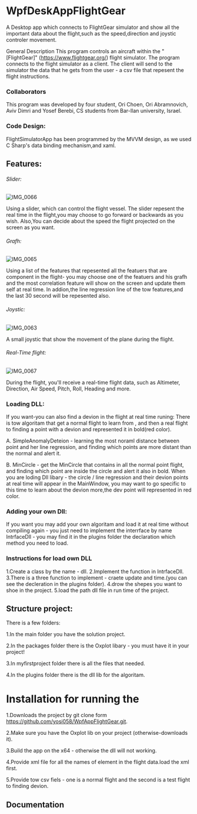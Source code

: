 # WpfDeskAppFlightGear

A Desktop app which connects to FlightGear simulator and show all the important data about the flight,such as the speed,direction and joystic controler movement.

General Description
This program controls an aircraft within the "[FlightGear]" (https://www.flightgear.org/) flight simulator. The program connects to the flight 
simulator as a client.
The client will send to the simulator the data that he gets from the user - a csv file that repesent the flight instructions.

### Collaborators
This program was developed by four student, Ori Choen, Ori Abramnovich, Aviv Dimri and Yosef Berebi, CS students from Bar-Ilan university, Israel.

### Code Design:
FlightSimulatorApp has been programmed by the MVVM design, as we used C Sharp's data binding mechanism,and xaml.

## Features:
###### Slider:
![IMG_0066](https://user-images.githubusercontent.com/80414213/114616969-327a8700-9cb0-11eb-90b1-b596e8b3bbf6.jpeg)

Using a slider, which can control the flight vessel. The slider repesent the real time in the flight,you may choose to go forward or backwards as you wish.
Also,You can decide about the speed the flight projected on the screen as you want.

###### Grafh:
![IMG_0065](https://user-images.githubusercontent.com/80414213/114616721-de6fa280-9caf-11eb-808d-dba013f7edf8.jpeg)

Using a list of the features that repesented all the featuers that are component in the flight-
you may choose one of the featuers and his grafh and the most correlation feature will show on the screen and update them self at real time.
In addion,the line regression line of the tow features,and the last 30 second will be repesented also.

###### Joystic:
![IMG_0063](https://user-images.githubusercontent.com/80414213/114616766-ed565500-9caf-11eb-81b0-ddb2db7688b3.jpeg)

A small joystic that show the movement of the plane during the flight.


###### Real-Time flight:
![IMG_0067](https://user-images.githubusercontent.com/80414213/114617534-ea0f9900-9cb0-11eb-922b-f962323c928a.jpeg)

During the flight, you'll receive a real-time flight data, such as Altimeter, Direction, Air Speed, Pitch, Roll, Heading and more.

### Loading DLL:

If you want-you can also find a devion in the flight at real time runing:
There is tow algoritam that get a normal flight to learn from , and then a real flight to finding a point with a devion and represented it in bold(red color).

A. SimpleAnomalyDeteion - learning the most noraml distance between point and her line regression, and finding which points 
are more distant than the normal and alert it.

B. MinCircle - get the MinCircle that contains in all the normal point flight, and finding which point are inside the circle and alert it also in bold.
When you are loding Dll libary - the circle / line regression and their devion points at real time will appear in the MainWindow,
you may want to go specific to this time to learn about the devion more,the dev point will represented in red color.

### Adding your own Dll:

If you want you may add your own algoritam and load it at real time without compiling again - you just need to implement the interrface  by name IntrfaceDll - 
you may find it in the plugins folder the declaration which method you need to load.

### Instructions for load own DLL
1.Create a class by the name - dll.
2.Implement the function in IntrfaceDll.
3.There is a three function to implement - craete update and time.(you  can see the decleration in the plugins folder).
4.drow the shepes you want to shoe in the project.
5.load the path dll file in run time of the project.

## Structure project:
There is a few folders:

1.In the main folder you have the solution project.

2.In the packages folder there is the Oxplot libary - you must have it in your project!

3.In myfirstproject folder there is all the files that needed.

4.In the plugins folder there is the dll lib for the algoritam.


# Installation for running the 
1.Downloads the project by git clone form https://github.com/yosi058/WpfAppFlightGear.git.

2.Make sure you have the Oxplot lib on your project (otherwise-downloads it).

3.Build the app on the x64 - otherwise the dll will not working.

4.Provide xml file for all the names of element in the flight data.load the xml first.

5.Provide tow csv fiels - one is a normal flight and the second is a test flight to finding devion.


## Documentation





